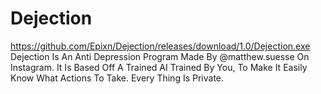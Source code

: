 # Dejection
https://github.com/Epixn/Dejection/releases/download/1.0/Dejection.exe
Dejection Is An Anti Depression Program Made By @matthew.suesse On Instagram.
It Is Based Off A Trained AI Trained By You, To Make It Easily Know What Actions To Take.
Every Thing Is Private.
